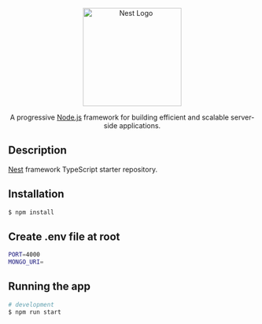 <p align="center">
  <a href="http://nestjs.com/" target="blank"><img src="https://nestjs.com/img/logo-small.svg" width="200" alt="Nest Logo" /></a>
</p>

  <p align="center">A progressive <a href="http://nodejs.org" target="_blank">Node.js</a> framework for building efficient and scalable server-side applications.</p>
    
## Description

[Nest](https://github.com/nestjs/nest) framework TypeScript starter repository.

## Installation

```bash
$ npm install
```

## Create .env file at root

```bash
PORT=4000
MONGO_URI=
```

## Running the app

```bash
# development
$ npm run start
```

